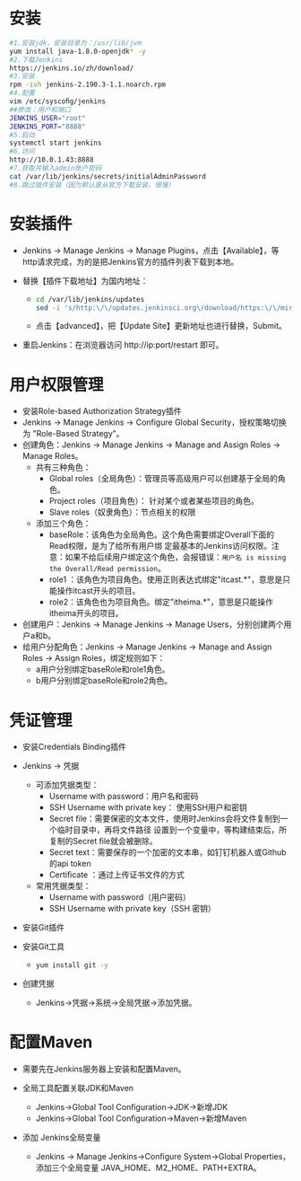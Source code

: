 # 安装

```sh
#1.安装jdk，安装目录为：/usr/lib/jvm
yum install java-1.8.0-openjdk* -y
#2.下载Jenkins
https://jenkins.io/zh/download/
#3.安装
rpm -ivh jenkins-2.190.3-1.1.noarch.rpm
#4.配置
vim /etc/syscoﬁg/jenkins
##修改：用户和端口
JENKINS_USER="root"
JENKINS_PORT="8888"
#5.启动
systemctl start jenkins
#6.访问
http://10.0.1.43:8888
#7.获取并输入admin账户密码
cat /var/lib/jenkins/secrets/initialAdminPassword
#8.跳过插件安装（因为默认是从官方下载安装，很慢）
```

# 安装插件

- Jenkins -> Manage Jenkins -> Manage Plugins，点击【Available】，等http请求完成，为的是把Jenkins官方的插件列表下载到本地。

- 替换【插件下载地址】为国内地址：

  - ```sh
    cd /var/lib/jenkins/updates
    sed -i 's/http:\/\/updates.jenkinsci.org\/download/https:\/\/mirrors.tuna.tsinghua.edu.cn\/jenkins/g' default.json && sed -i 's/http:\/\/www.google.com/https:\/\/www.baidu.com/g' default.json
    ```

  - 点击【advanced】，把【Update Site】更新地址也进行替换，Submit。

- 重启Jenkins：在浏览器访问 http://ip:port/restart 即可。

# 用户权限管理

- 安装Role-based Authorization Strategy插件
- Jenkins -> Manage Jenkins -> Configure Global Security，授权策略切换为 "Role-Based Strategy"。
- 创建角色：Jenkins -> Manage Jenkins -> Manage and Assign Roles -> Manage Roles。
  - 共有三种角色：
    - Global roles（全局角色）：管理员等高级用户可以创建基于全局的角色。
    - Project roles（项目角色）： 针对某个或者某些项目的角色。
    - Slave roles（奴隶角色）：节点相关的权限
  - 添加三个角色：
    - baseRole：该角色为全局角色。这个角色需要绑定Overall下面的Read权限，是为了给所有用户绑 定最基本的Jenkins访问权限。注意：如果不给后续用户绑定这个角色，会报错误：`用户名 is missing the Overall/Read permission`。
    - role1 ：该角色为项目角色。使用正则表达式绑定"itcast.*"，意思是只能操作itcast开头的项目。 
    - role2：该角色也为项目角色。绑定"itheima.*"，意思是只能操作itheima开头的项目。
- 创建用户：Jenkins -> Manage Jenkins -> Manage Users，分别创建两个用户a和b。
- 给用户分配角色：Jenkins -> Manage Jenkins -> Manage and Assign Roles -> Assign Roles，绑定规则如下：
  - a用户分别绑定baseRole和role1角色。
  - b用户分别绑定baseRole和role2角色。

# 凭证管理

- 安装Credentials Binding插件

- Jenkins -> 凭据

  - 可添加凭据类型：
    - Username with password：用户名和密码
    - SSH Username with private key： 使用SSH用户和密钥
    - Secret ﬁle：需要保密的文本文件，使用时Jenkins会将文件复制到一个临时目录中，再将文件路径 设置到一个变量中，等构建结束后，所复制的Secret ﬁle就会被删除。
    - Secret text：需要保存的一个加密的文本串，如钉钉机器人或Github的api token
    - Certiﬁcate ：通过上传证书文件的方式
  - 常用凭据类型：
    - Username with password（用户密码）
    - SSH Username with private key（SSH 密钥）

- 安装Git插件

- 安装Git工具

  - ```sh
    yum install git -y
    ```

- 创建凭据

  - Jenkins->凭据->系统->全局凭据->添加凭据。

# 配置Maven

- 需要先在Jenkins服务器上安装和配置Maven。

- 全局工具配置关联JDK和Maven
  - Jenkins->Global Tool Conﬁguration->JDK->新增JDK
  - Jenkins->Global Tool Conﬁguration->Maven->新增Maven
- 添加 Jenkins全局变量
  - Jenkins -> Manage Jenkins->Conﬁgure System->Global Properties，添加三个全局变量 JAVA_HOME、M2_HOME、PATH+EXTRA。